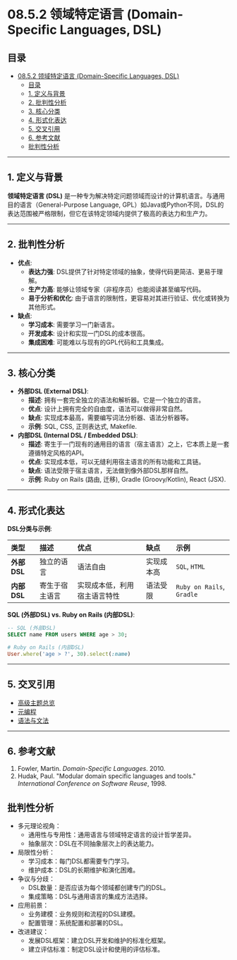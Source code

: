 # 08.5.2 领域特定语言 (Domain-Specific Languages, DSL)

## 目录

- [08.5.2 领域特定语言 (Domain-Specific Languages, DSL)](#0852-领域特定语言-domain-specific-languages-dsl)
  - [目录](#目录)
  - [1. 定义与背景](#1-定义与背景)
  - [2. 批判性分析](#2-批判性分析)
  - [3. 核心分类](#3-核心分类)
  - [4. 形式化表达](#4-形式化表达)
  - [5. 交叉引用](#5-交叉引用)
  - [6. 参考文献](#6-参考文献)
  - [批判性分析](#批判性分析)

---

## 1. 定义与背景

**领域特定语言 (DSL)** 是一种专为解决特定问题领域而设计的计算机语言。与通用目的语言（General-Purpose Language, GPL）如Java或Python不同，DSL的表达范围被严格限制，但它在该特定领域内提供了极高的表达力和生产力。

---

## 2. 批判性分析

- **优点**:
  - **表达力强**: DSL提供了针对特定领域的抽象，使得代码更简洁、更易于理解。
  - **生产力高**: 能够让领域专家（非程序员）也能阅读甚至编写代码。
  - **易于分析和优化**: 由于语言的限制性，更容易对其进行验证、优化或转换为其他形式。
- **缺点**:
  - **学习成本**: 需要学习一门新语言。
  - **开发成本**: 设计和实现一门DSL的成本很高。
  - **集成困难**: 可能难以与现有的GPL代码和工具集成。

---

## 3. 核心分类

- **外部DSL (External DSL)**:
  - **描述**: 拥有一套完全独立的语法和解析器。它是一个独立的语言。
  - **优点**: 设计上拥有完全的自由度，语法可以做得非常自然。
  - **缺点**: 实现成本最高，需要编写词法分析器、语法分析器等。
  - **示例**: SQL, CSS, 正则表达式, Makefile.
- **内部DSL (Internal DSL / Embedded DSL)**:
  - **描述**: 寄生于一门现有的通用目的语言（宿主语言）之上，它本质上是一套遵循特定风格的API。
  - **优点**: 实现成本低，可以无缝利用宿主语言的所有功能和工具链。
  - **缺点**: 语法受限于宿主语言，无法做到像外部DSL那样自然。
  - **示例**: Ruby on Rails (路由, 迁移), Gradle (Groovy/Kotlin), React (JSX).

---

## 4. 形式化表达

**DSL分类与示例**:

| 类型 | 描述 | 优点 | 缺点 | 示例 |
| :--- | :--- | :--- | :--- | :--- |
| **外部DSL** | 独立的语言 | 语法自由 | 实现成本高 | `SQL`, `HTML` |
| **内部DSL** | 寄生于宿主语言 | 实现成本低，利用宿主语言特性 | 语法受限 | `Ruby on Rails`, `Gradle` |

**SQL (外部DSL) vs. Ruby on Rails (内部DSL)**:

```sql
-- SQL (外部DSL)
SELECT name FROM users WHERE age > 30;
```

```ruby
# Ruby on Rails (内部DSL)
User.where('age > ?', 30).select(:name)
```

---

## 5. 交叉引用

- [高级主题总览](README.md)
- [元编程](08.5.1_Metaprogramming.md)
- [语法与文法](../08.1_Language_Design_and_Specification/08.1.2_Syntax_and_Grammars.md)

---

## 6. 参考文献

1. Fowler, Martin. *Domain-Specific Languages*. 2010.
2. Hudak, Paul. "Modular domain specific languages and tools." *International Conference on Software Reuse*, 1998.

## 批判性分析

- 多元理论视角：
  - 通用性与专用性：通用语言与领域特定语言的设计哲学差异。
  - 抽象层次：DSL在不同抽象层次上的表达能力。
- 局限性分析：
  - 学习成本：每门DSL都需要专门学习。
  - 维护成本：DSL的长期维护和演化困难。
- 争议与分歧：
  - DSL数量：是否应该为每个领域都创建专门的DSL。
  - 集成策略：DSL与通用语言的集成方法选择。
- 应用前景：
  - 业务建模：业务规则和流程的DSL建模。
  - 配置管理：系统配置和部署的DSL。
- 改进建议：
  - 发展DSL框架：建立DSL开发和维护的标准化框架。
  - 建立评估标准：制定DSL设计和使用的评估标准。
